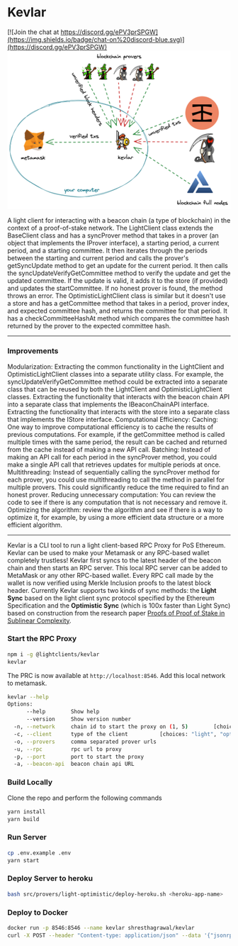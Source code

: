 # Kevlar

[![Join the chat at https://discord.gg/ePV3prSPGW](https://img.shields.io/badge/chat-on%20discord-blue.svg)](https://discord.gg/ePV3prSPGW)
![KevlarArchitecture](./kevlar-architecture.png)

A light client for interacting with a beacon chain (a type of blockchain) in the context of a proof-of-stake network. The LightClient class extends the BaseClient class and has a syncProver method that takes in a prover (an object that implements the IProver interface), a starting period, a current period, and a starting committee. It then iterates through the periods between the starting and current period and calls the prover's getSyncUpdate method to get an update for the current period. It then calls the syncUpdateVerifyGetCommittee method to verify the update and get the updated committee. If the update is valid, it adds it to the store (if provided) and updates the startCommittee. If no honest prover is found, the method throws an error. The OptimisticLightClient class is similar but it doesn't use a store and has a getCommittee method that takes in a period, prover index, and expected committee hash, and returns the committee for that period. It has a checkCommitteeHashAt method which compares the committee hash returned by the prover to the expected committee hash.

---

### Improvements

Modularization:
Extracting the common functionality in the LightClient and OptimisticLightClient classes into a separate utility class. For example, the syncUpdateVerifyGetCommittee method could be extracted into a separate class that can be reused by both the LightClient and OptimisticLightClient classes.
Extracting the functionality that interacts with the beacon chain API into a separate class that implements the IBeaconChainAPI interface.
Extracting the functionality that interacts with the store into a separate class that implements the IStore interface.
Computational Efficiency:
Caching: One way to improve computational efficiency is to cache the results of previous computations. For example, if the getCommittee method is called multiple times with the same period, the result can be cached and returned from the cache instead of making a new API call.
Batching: Instead of making an API call for each period in the syncProver method, you could make a single API call that retrieves updates for multiple periods at once.
Multithreading: Instead of sequentially calling the syncProver method for each prover, you could use multithreading to call the method in parallel for multiple provers. This could significantly reduce the time required to find an honest prover.
Reducing unnecessary computation: You can review the code to see if there is any computation that is not necessary and remove it.
Optimizing the algorithm: review the algorithm and see if there is a way to optimize it, for example, by using a more efficient data structure or a more efficient algorithm.

---

Kevlar is a CLI tool to run a light client-based RPC Proxy for PoS Ethereum. Kevlar can be used to make your Metamask or any RPC-based wallet completely trustless! Kevlar first syncs to the latest header of the beacon chain and then starts an RPC server. This local RPC server can be added to MetaMask or any other RPC-based wallet. Every RPC call made by the wallet is now verified using Merkle Inclusion proofs to the latest block header. Currently Kevlar supports two kinds of sync methods: the **Light Sync** based on the light client sync protocol specified by the Ethereum Specification and the **Optimistic Sync** (which is 100x faster than Light Sync) based on construction from the research paper [Proofs of Proof of Stake in Sublinear Complexity](https://arxiv.org/abs/2209.08673).

### Start the RPC Proxy

```bash
npm i -g @lightclients/kevlar
kevlar
```

The PRC is now available at `http://localhost:8546`. Add this local network to metamask.

```bash
kevlar --help
Options:
      --help        Show help                                          [boolean]
      --version     Show version number                                [boolean]
  -n, --network     chain id to start the proxy on (1, 5)        [choices: 1, 5]
  -c, --client      type of the client          [choices: "light", "optimistic"]
  -o, --provers     comma separated prover urls
  -u, --rpc         rpc url to proxy
  -p, --port        port to start the proxy                             [number]
  -a, --beacon-api  beacon chain api URL
```

### Build Locally

Clone the repo and perform the following commands

```bash
yarn install
yarn build
```

### Run Server

```bash
cp .env.example .env
yarn start
```

### Deploy Server to heroku

```bash
bash src/provers/light-optimistic/deploy-heroku.sh <heroku-app-name>
```

### Deploy to Docker

```bash
docker run -p 8546:8546 --name kevlar shresthagrawal/kevlar
curl -X POST --header "Content-type: application/json" --data '{"jsonrpc":"2.0","method":"eth_blockNumber","params":[],"id":1}' http://localhost:8546/
```
